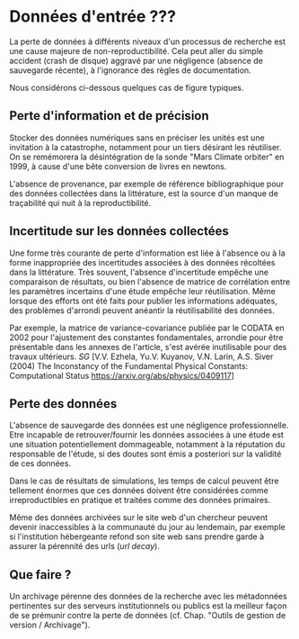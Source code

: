 # Données d'entrée ???

La perte de données à différents niveaux d'un processus 
de recherche est une cause majeure de non-reproductibilité.
Cela peut aller du simple accident (crash de disque) aggravé
par une négligence (absence de sauvegarde récente), 
à l'ignorance des règles de documentation.

Nous considérons ci-dessous quelques cas de figure typiques.

## Perte d'information et de précision

Stocker des données numériques sans en préciser les unités
est une invitation à la catastrophe, notamment pour un tiers
désirant les réutiliser. 
On se remémorera la désintégration de la sonde "Mars Climate orbiter" 
en 1999, à cause d'une bête conversion de livres en newtons.

L'absence de provenance, par exemple de référence bibliographique
pour des données collectées dans la littérature, est la source
d'un manque de traçabilité qui nuit à la reproductibilité.

## Incertitude sur les données collectées

Une forme très courante de perte d'information est liée à
l'absence ou à la forme inappropriée des incertitudes associées
à des données récoltées dans la littérature. 
Très souvent, l'absence d'incertitude empêche une comparaison de résultats,
ou bien l'absence de matrice de corrélation entre les paramètres
incertains d'une étude empêche leur réutilisation.
Même lorsque des efforts ont été faits pour publier les informations
adéquates, des problèmes d'arrondi peuvent anéantir la réutilisabilité 
des données. 

Par exemple, la matrice de variance-covariance publiée par le CODATA
en 2002 pour l'ajustement des constantes fondamentales,
arrondie pour être présentable dans les annexes de l'article,
s'est avérée inutilisable pour des travaux ultérieurs.
*SG* [V.V. Ezhela, Yu.V. Kuyanov, V.N. Larin, A.S. Siver  (2004)
The Inconstancy of the Fundamental Physical Constants: Computational Status
https://arxiv.org/abs/physics/0409117]


## Perte des données 

L'absence de sauvegarde des données est une négligence professionnelle.
Etre incapable de retrouver/fournir les données associées à une étude
est une situation potentiellement dommageable, notamment à la réputation
du responsable de l'étude, si des doutes sont émis a posteriori sur la 
validité de ces données. 

Dans le cas de résultats de simulations, les temps de calcul peuvent être
tellement énormes que ces données doivent être considérées comme
irreproductibles en pratique et traitées comme des données primaires.

Même des données archivées sur le site web d'un chercheur peuvent
devenir inaccessibles à la communauté du jour au lendemain,
par exemple si l'institution hébergeante refond son site web
sans prendre garde à assurer la pérennité des urls (_url decay_).

## Que faire ?

Un archivage pérenne des données de la recherche avec les métadonnées
pertinentes sur des serveurs institutionnels ou publics est la
meilleur façon de se prémunir contre la perte de données 
(cf. Chap. "Outils de gestion de version / Archivage").
